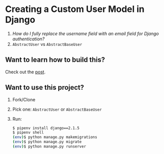# Creating a Custom User Model in Django

1. *How do I fully replace the username field with an email field for Django authentication?*
1. `AbstractUser` vs `AbstractBaseUser`

## Want to learn how to build this?

Check out the [post](https://testdriven.io/blog/django-custom-user-model/).

## Want to use this project?

1. Fork/Clone

1. Pick one: `AbstractUser` or `AbstractBaseUser`

1. Run:

    ```sh
    $ pipenv install django==2.1.5
    $ pipenv shell
    (env)$ python manage.py makemigrations
    (env)$ python manage.py migrate
    (env)$ python manage.py runserver
    ```
